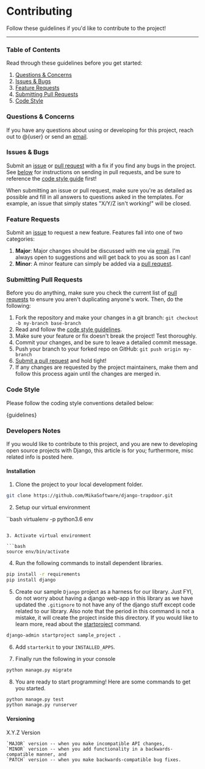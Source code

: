 # Contributing

Follow these guidelines if you'd like to contribute to the project!

---

### Table of Contents

Read through these guidelines before you get started:

1. [Questions & Concerns](#questions--concerns)
2. [Issues & Bugs](#issues--bugs)
3. [Feature Requests](#feature-requests)
4. [Submitting Pull Requests](#submitting-pull-requests)
5. [Code Style](#code-style)

### Questions & Concerns

If you have any questions about using or developing for this project, reach out
to @{user} or send an [email][1].

### Issues & Bugs

Submit an [issue][2] or [pull request][3] with a fix if you find any bugs in
the project. See [below](#submitting-pull-requests) for instructions on sending
in pull requests, and be sure to reference the [code style guide](#code-style)
first!

When submitting an issue or pull request, make sure you're as detailed as possible
and fill in all answers to questions asked in the templates. For example, an issue
that simply states "X/Y/Z isn't working!" will be closed.

### Feature Requests

Submit an [issue][2] to request a new feature. Features fall into one of two
categories:

1. **Major**: Major changes should be discussed with me via [email][1]. I'm
always open to suggestions and will get back to you as soon as I can!
2. **Minor**: A minor feature can simply be added via a [pull request][3].

### Submitting Pull Requests

Before you do anything, make sure you check the current list of [pull requests][4]
to ensure you aren't duplicating anyone's work. Then, do the following:

1. Fork the repository and make your changes in a git branch: `git checkout -b my-branch base-branch`
2. Read and follow the [code style guidelines](#code-style).
3. Make sure your feature or fix doesn't break the project! Test thoroughly.
4. Commit your changes, and be sure to leave a detailed commit message.
5. Push your branch to your forked repo on GitHub: `git push origin my-branch`
6. [Submit a pull request][3] and hold tight!
7. If any changes are requested by the project maintainers, make them and follow
this process again until the changes are merged in.

### Code Style

Please follow the coding style conventions detailed below:

{guidelines}

[1]: mailto:{bart@mikasoftware.com}
[2]: https://github.com/mikasoftware/mortgagekit-py/issues/new
[3]: https://github.com/mikasoftware/mortgagekit-py/compare
[4]: https://github.com/mikasoftware/mortgagekit-py/pulls

### Developers Notes
If you would like to contribute to this project, and you are new to developing open source projects with Django, this article is for you; furthermore, misc related info is posted here.

#### Installation
1. Clone the project to your local development folder.

  ```bash
  git clone https://github.com/MikaSoftware/django-trapdoor.git
  ```

2. Setup our virtual environment

  ``bash
  virtualenv -p python3.6 env
  ```

3. Activate virtual environment

  ```bash
  source env/bin/activate
  ```

4. Run the following commands to install dependent libraries.

  ```bash
  pip install -r requirements
  pip install django
  ```

5. Create our sample ``Django`` project as a harness for our library. Just FYI, do not worry about having a django web-app in this library as we have updated the ``.gitignore`` to not have any of the django stuff except code related to our library. Also note that the period in this command is not a mistake, it will create the project inside this directory. If you would like to learn more, read about the [startproject](https://docs.djangoproject.com/en/dev/ref/django-admin/#startproject) command.

  ```bash
  django-admin startproject sample_project .
  ```

6. Add ``starterkit`` to your ``INSTALLED_APPS``.

7. Finally run the following in your console

  ```bash
  python manage.py migrate
  ```

8. You are ready to start programming! Here are some commands to get you started.

  ```bash
  python manage.py test
  python manage.py runserver
  ```

#### Versioning
X.Y.Z Version

    `MAJOR` version -- when you make incompatible API changes,
    `MINOR` version -- when you add functionality in a backwards-compatible manner, and
    `PATCH` version -- when you make backwards-compatible bug fixes.

